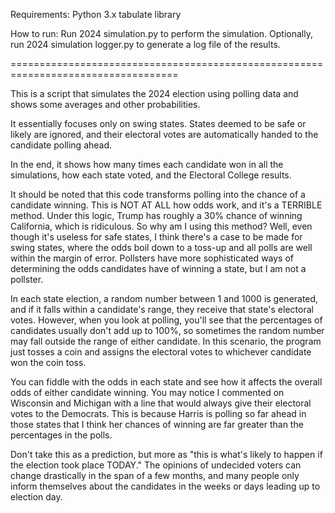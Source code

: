 Requirements:
Python 3.x
tabulate library

How to run:
Run 2024 simulation.py to perform the simulation.
Optionally, run 2024 simulation logger.py to generate a log file of the results.

===================================================================================

This is a script that simulates the 2024 election using polling data and shows some averages and other probabilities.

It essentially focuses only on swing states. States deemed to be safe or likely are ignored, and their electoral votes are automatically handed to the candidate polling ahead.

In the end, it shows how many times each candidate won in all the simulations, how each state voted, and the Electoral College results.

It should be noted that this code transforms polling into the chance of a candidate winning. This is NOT AT ALL how odds work, and it's a TERRIBLE method. Under this logic, 
Trump has roughly a 30% chance of winning California, which is ridiculous. 
So why am I using this method? Well, even though it's useless for safe states, I think there's a case to be made for swing states, where the odds boil down to a toss-up 
and all polls are well within the margin of error. 
Pollsters have more sophisticated ways of determining the odds candidates have of winning a state, but I am not a pollster.

In each state election, a random number between 1 and 1000 is generated, and if it falls within a candidate's range, they receive that state's electoral votes. 
However, when you look at polling, you'll see that the percentages of candidates usually don't add up to 100%, so sometimes the random number may fall outside the range of 
either candidate. In this scenario, the program just tosses a coin and assigns the electoral votes to whichever candidate won the coin toss.

You can fiddle with the odds in each state and see how it affects the overall odds of either candidate winning. You may notice I commented on Wisconsin and Michigan 
with a line that would always give their electoral votes to the Democrats. This is because Harris is polling so far ahead in those states that I think her chances of 
winning are far greater than the percentages in the polls.

Don't take this as a prediction, but more as "this is what's likely to happen if the election took place TODAY." The opinions of undecided voters can change drastically 
in the span of a few months, and many people only inform themselves about the candidates in the weeks or days leading up to election day.
